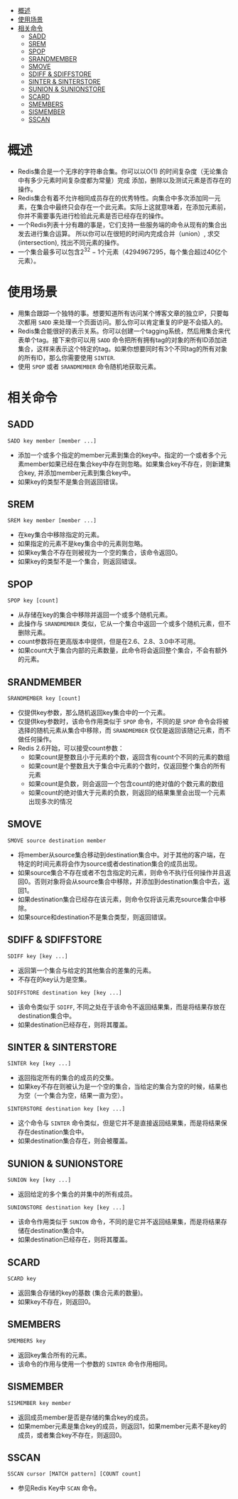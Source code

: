 - [概述](#概述)
- [使用场景](#使用场景)
- [相关命令](#相关命令)
  - [SADD](#sadd)
  - [SREM](#srem)
  - [SPOP](#spop)
  - [SRANDMEMBER](#srandmember)
  - [SMOVE](#smove)
  - [SDIFF & SDIFFSTORE](#sdiff--sdiffstore)
  - [SINTER & SINTERSTORE](#sinter--sinterstore)
  - [SUNION & SUNIONSTORE](#sunion--sunionstore)
  - [SCARD](#scard)
  - [SMEMBERS](#smembers)
  - [SISMEMBER](#sismember)
  - [SSCAN](#sscan)

# 概述

- Redis集合是一个无序的字符串合集。你可以以O(1) 的时间复杂度（无论集合中有多少元素时间复杂度都为常量）完成 添加，删除以及测试元素是否存在的操作。
- Redis集合有着不允许相同成员存在的优秀特性。向集合中多次添加同一元素，在集合中最终只会存在一个此元素。实际上这就意味着，在添加元素前，你并不需要事先进行检验此元素是否已经存在的操作。
- 一个Redis列表十分有趣的事是，它们支持一些服务端的命令从现有的集合出发去进行集合运算。 所以你可以在很短的时间内完成合并（union）, 求交 (intersection), 找出不同元素的操作。
- 一个集合最多可以包含$2^{32} - 1$个元素（4294967295，每个集合超过40亿个元素）。

# 使用场景

- 用集合跟踪一个独特的事。想要知道所有访问某个博客文章的独立IP，只要每次都用 `SADD` 来处理一个页面访问。那么你可以肯定重复的IP是不会插入的。
- Redis集合能很好的表示关系。你可以创建一个tagging系统，然后用集合来代表单个tag。接下来你可以用 `SADD` 命令把所有拥有tag的对象的所有ID添加进集合，这样来表示这个特定的tag。如果你想要同时有3个不同tag的所有对象的所有ID，那么你需要使用 `SINTER`.
- 使用 `SPOP` 或者 `SRANDMEMBER` 命令随机地获取元素。

# 相关命令

## SADD

```
SADD key member [member ...]
```
- 添加一个或多个指定的member元素到集合的key中。指定的一个或者多个元素member如果已经在集合key中存在则忽略。如果集合key不存在，则新建集合key, 并添加member元素到集合key中。
- 如果key的类型不是集合则返回错误。

## SREM

```
SREM key member [member ...]
```
- 在key集合中移除指定的元素。
- 如果指定的元素不是key集合中的元素则忽略。
- 如果key集合不存在则被视为一个空的集合，该命令返回0。
- 如果key的类型不是一个集合，则返回错误。

## SPOP

```
SPOP key [count]
```
- 从存储在key的集合中移除并返回一个或多个随机元素。
- 此操作与 `SRANDMEMBER` 类似，它从一个集合中返回一个或多个随机元素，但不删除元素。
- count参数将在更高版本中提供，但是在2.6、2.8、3.0中不可用。
- 如果count大于集合内部的元素数量，此命令将会返回整个集合，不会有额外的元素。

## SRANDMEMBER

```
SRANDMEMBER key [count]
```
- 仅提供key参数，那么随机返回key集合中的一个元素。
- 仅提供key参数时，该命令作用类似于 `SPOP` 命令，不同的是 `SPOP` 命令会将被选择的随机元素从集合中移除，而 `SRANDMEMBER` 仅仅是返回该随记元素，而不做任何操作。
- Redis 2.6开始，可以接受count参数：
    - 如果count是整数且小于元素的个数，返回含有count个不同的元素的数组
    - 如果count是个整数且大于集合中元素的个数时，仅返回整个集合的所有元素
    - 如果count是负数，则会返回一个包含count的绝对值的个数元素的数组
    - 如果count的绝对值大于元素的负数，则返回的结果集里会出现一个元素出现多次的情况

## SMOVE

```
SMOVE source destination member
```
- 将member从source集合移动到destination集合中。对于其他的客户端，在特定的时间元素将会作为source或者destination集合的成员出现。
- 如果source集合不存在或者不包含指定的元素，则命令不执行任何操作并且返回0。否则对象将会从source集合中移除，并添加到destination集合中去，返回1。
- 如果destination集合已经存在该元素，则命令仅将该元素充source集合中移除。
- 如果source和destination不是集合类型，则返回错误。

## SDIFF & SDIFFSTORE

```
SDIFF key [key ...]
```
- 返回第一个集合与给定的其他集合的差集的元素。
- 不存在的key认为是空集。

```
SDIFFSTORE destination key [key ...]
```
- 该命令类似于 `SDIFF`, 不同之处在于该命令不返回结果集，而是将结果存放在destination集合中。
- 如果destination已经存在，则将其覆盖。

## SINTER & SINTERSTORE

```
SINTER key [key ...]
```
- 返回指定所有的集合的成员的交集。
- 如果key不存在则被认为是一个空的集合，当给定的集合为空的时候，结果也为空（一个集合为空，结果一直为空）。

```
SINTERSTORE destination key [key ...]
```
- 这个命令与 `SINTER` 命令类似，但是它并不是直接返回结果集，而是将结果保存在destination集合中。
- 如果destination集合存在，则会被覆盖。

## SUNION & SUNIONSTORE

```
SUNION key [key ...]
```
- 返回给定的多个集合的并集中的所有成员。

```
SUNIONSTORE destination key [key ...]
```
- 该命令作用类似于 `SUNION` 命令，不同的是它并不返回结果集，而是将结果存储在destination集合中。
- 如果destination已经存在，则将其覆盖。

## SCARD

```
SCARD key
```
- 返回集合存储的key的基数 (集合元素的数量)。
- 如果key不存在，则返回0。

## SMEMBERS

```
SMEMBERS key
```
- 返回key集合所有的元素。
- 该命令的作用与使用一个参数的 `SINTER` 命令作用相同。

## SISMEMBER

```
SISMEMBER key member
```
- 返回成员member是否是存储的集合key的成员。
- 如果member元素是集合key的成员，则返回1，如果member元素不是key的成员，或者集合key不存在，则返回0。

## SSCAN

```
SSCAN cursor [MATCH pattern] [COUNT count]
```
- 参见Redis Key中 `SCAN` 命令。